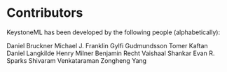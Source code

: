 Contributors
============

KeystoneML has been developed by the following people (alphabetically):

Daniel Bruckner
Michael J. Franklin
Gylfi Gudmundsson
Tomer Kaftan
Daniel Langkilde
Henry Milner
Benjamin Recht
Vaishaal Shankar
Evan R. Sparks
Shivaram Venkataraman
Zongheng Yang
